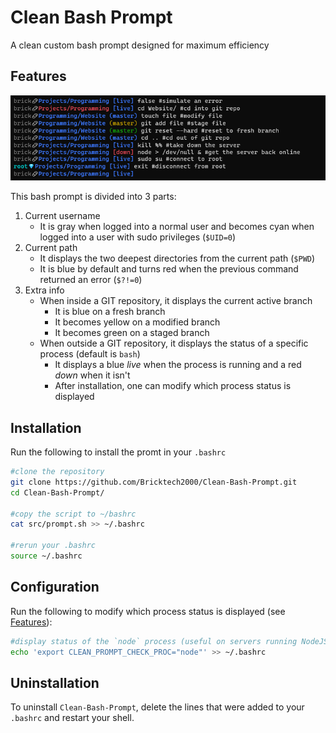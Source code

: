 # Clean Bash Prompt

A clean custom bash prompt designed for maximum efficiency

## Features

![screenshot](./screenshot.png)

This bash prompt is divided into 3 parts:
1. Current username
    * It is gray when logged into a normal user and  becomes cyan when logged into a user with sudo privileges (`$UID=0`)
2. Current path
    * It displays the two deepest directories from the current path (`$PWD`)
    * It is blue by default and turns red when the previous command returned an error (`$?!=0`)
3. Extra info
    * When inside a GIT repository, it displays the current active branch
        * It is blue on a fresh branch
        * It becomes yellow on a modified branch
        * It becomes green on a staged branch
    * When outside a GIT repository, it displays the status of a specific process (default is `bash`)
        * It displays a blue _live_ when the process is running and a red _down_ when it isn't
        * After installation, one can modify which process status is displayed

## Installation

Run the following to install the promt in your `.bashrc`

```bash
#clone the repository
git clone https://github.com/Bricktech2000/Clean-Bash-Prompt.git
cd Clean-Bash-Prompt/

#copy the script to ~/bashrc
cat src/prompt.sh >> ~/.bashrc

#rerun your .bashrc
source ~/.bashrc
```

## Configuration

Run the following to modify which process status is displayed (see [Features](#features)):

```bash
#display status of the `node` process (useful on servers running NodeJS)
echo 'export CLEAN_PROMPT_CHECK_PROC="node"' >> ~/.bashrc
```

## Uninstallation

To uninstall `Clean-Bash-Prompt`, delete the lines that were added to your `.bashrc` and restart your shell.
